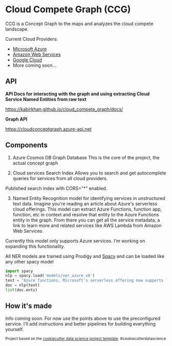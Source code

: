Cloud Compete Graph (CCG)
==============================

CCG is a Concept Graph to the maps and analyzes the cloud compete landscape.

Current Cloud Providers:
- [Microsoft Azure](https://azure.microsoft.com/)
- [Amazon Web Services](https://aws.amazon.com/)
- [Google Cloud](https://cloud.google.com/)
- More coming soon...

## API

**API Docs for interacting with the graph and using extracting Cloud Service Named Entities from raw text**

https://kabirkhan.github.io/cloud_compete_graph/docs/

**Graph API**

https://cloudconceptgraph.azure-api.net

## Components

1. Azure Cosmos DB Graph Database
This is the core of the project, the actual concept graph

2. Cloud services Search Index
Allows you to search and get autocomplete queries for services from all cloud providers.

Published search index with CORS="*" enabled.

3. Named Entity Recognition model for identifying services in unstructured text data.
Imagine you're reading an article about Azure's serverless cloud offerings.
This model can extract Azure Functions, function app, function, etc in context and resolve that entity to the Azure Functions entity in the graph. From there you can get all the service metadata, a link to learn more and related services like AWS Lambda from Amazon Web Services

Currently this model only supports Azure services. I'm working on expanding this functionality.

All NER models are trained using Prodigy and [Spacy](https://spacy.io) and can be loaded like any other spacy model

```python
import spacy
nlp = spacy.load('models/ner_azure_v0')
text = "Azure functions, Microsoft's serverless offering now supports linux and python" 
doc = nlp(text)
list(doc.ents)
```

## How it's made

Info coming soon. For now use the points above to use the preconfigured service.
I'll add instructions and better pipelines for building everything yourself.

<p><small>Project based on the <a target="_blank" href="https://drivendata.github.io/cookiecutter-data-science/">cookiecutter data science project template</a>. #cookiecutterdatascience</small></p>
